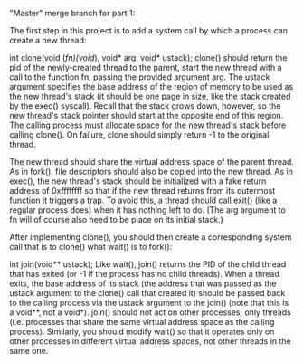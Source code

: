 "Master" merge branch for part 1:

The first step in this project is to add a system call by which a process can create a new thread:

int clone(void (*fn)(void*), void* arg, void* ustack);
clone() should return the pid of the newly-created thread to the parent, start the new thread with a call to the function fn, passing the provided argument arg. The  ustack argument specifies the base address of the region of memory to be used as the new thread's stack (it should be one page in size, like the stack created by the  exec() syscall). Recall that the stack grows down, however, so the new thread's stack pointer should start at the opposite end of this region. The calling process must allocate space for the new thread's stack before calling clone(). On failure, clone should simply return -1 to the original thread.

The new thread should share the virtual address space of the parent thread. As in  fork(), file descriptors should also be copied into the new thread. As in exec(), the new thread's stack should be initialized with a fake return address of 0xffffffff so that if the new thread returns from its outermost function it triggers a trap. To avoid this, a thread should call exit() (like a regular process does) when it has nothing left to do. (The arg argument to fn will of course also need to be place on its initial stack.)

After implementing clone(), you should then create a corresponding system call that is to clone() what wait() is to fork():

int join(void** ustack);
Like wait(), join() returns the PID of the child thread that has exited (or -1 if the process has no child threads). When a thread exits, the base address of its stack (the address that was passed as the ustack argument to the clone() call that created it) should be passed back to the calling process via the ustack argument to the join() (note that this is a void**, not a void*). join() should not act on other processes, only threads (i.e. processes that share the same virtual address space as the calling process). Similarly, you should modify wait() so that it operates only on other processes in different virtual address spaces, not other threads in the same one.
